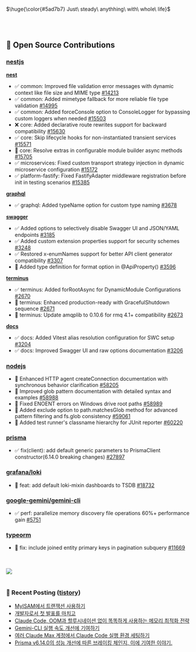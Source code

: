 <p>$\huge{\color{#5ad7b7} Just\ steady\ anythhing\ with\ whole\ life}$</p>

<br>
<br>
  
## 📖 Open Source Contributions
### [nestjs](https://github.com/nestjs)
  [**nest**](https://github.com/nestjs/nest)
  - ✅ common: Improved file validation error messages with dynamic context like file size and MIME type [#14213](https://github.com/nestjs/nest/pull/14213)
  - ✅ common: Added mimetype fallback for more reliable file type validation [#14995](https://github.com/nestjs/nest/pull/14995)
  - ✅ common: Added forceConsole option to ConsoleLogger for bypassing custom loggers when needed [#15503](https://github.com/nestjs/nest/pull/15503)
  - ❌ core: Added declarative route rewrites support for backward compatibility [#15630](https://github.com/nestjs/nest/pull/15630)
  - ✅ core: Skip lifecycle hooks for non-instantiated transient services [#15571](https://github.com/nestjs/nest/pull/15571)
  - 🔄 core: Resolve extras in configurable module builder async methods [#15705](https://github.com/nestjs/nest/pull/15705)
  - ✅ microservices: Fixed custom transport strategy injection in dynamic microservice configuration [#15172](https://github.com/nestjs/nest/pull/15172)
  - ✅ platform-fastify: Fixed FastifyAdapter middleware registration before init in testing scenarios [#15385](https://github.com/nestjs/nest/pull/15385)
  
  [**graphql**](https://github.com/nestjs/graphql)
  - ✅ graphql: Added typeName option for custom type naming [#3678](https://github.com/nestjs/graphql/pull/3678)
  
  [**swagger**](https://github.com/nestjs/swagger)
  - ✅ Added options to selectively disable Swagger UI and JSON/YAML endpoints [#3185](https://github.com/nestjs/swagger/pull/3185)
  - ✅ Added custom extension properties support for security schemes [#3248](https://github.com/nestjs/swagger/pull/3248)
  - ✅ Restored x-enumNames support for better API client generator compatibility [#3307](https://github.com/nestjs/swagger/pull/3307)
  - 🔄 Added type definition for format option in @ApiProperty() [#3596](https://github.com/nestjs/swagger/pull/3596)
  
  [**terminus**](https://github.com/nestjs/terminus)
  - ✅ terminus: Added forRootAsync for DynamicModule Configurations [#2670](https://github.com/nestjs/terminus/pull/2670)
  - 🔄 terminus: Enhanced production-ready with GracefulShutdown sequence [#2671](https://github.com/nestjs/terminus/pull/2671)
  - 🔄 terminus: Update amqplib to 0.10.6 for rmq 4.1+ compatibility [#2673](https://github.com/nestjs/terminus/pull/2673)
    
  [**docs**](https://github.com/nestjs/docs.nestjs.com)
  - ✅ docs: Added Vitest alias resolution configuration for SWC setup [#3204](https://github.com/nestjs/docs.nestjs.com/pull/3204)
  - ✅ docs: Improved Swagger UI and raw options documentation [#3206](https://github.com/nestjs/docs.nestjs.com/pull/3206)

### [nodejs](https://github.com/nodejs)
- 🔄 Enhanced HTTP agent createConnection documentation with synchronous behavior clarification [#58205](https://github.com/nodejs/node/pull/58205)
- 🔄 Improved glob pattern documentation with detailed syntax and examples [#58988](https://github.com/nodejs/node/pull/58988)
- 🔄 Fixed ENOENT errors on Windows drive root paths [#58989](https://github.com/nodejs/node/pull/58989)
- 🔄 Added exclude option to path.matchesGlob method for advanced pattern filtering and fs.glob consistency [#59061](https://github.com/nodejs/node/pull/59061)
- 🔄 Added test runner's classname hierarchy for JUnit reporter [#60220](https://github.com/nodejs/node/pull/60220)

### [prisma](https://github.com/prisma/prisma)
- ✅ fix(client): add default generic parameters to PrismaClient constructor(6.14.0 breaking changes) [#27897](https://github.com/prisma/prisma/pull/27897)


### [grafana/loki](https://github.com/grafana/loki)
- 🔄 feat: add default loki-mixin dashboards to TSDB [#18732](https://github.com/grafana/loki/pull/18732)

### [google-gemini/gemini-cli](https://github.com/google-gemini/gemini-cli)
- ✅ perf: parallelize memory discovery file operations 60%+ performance gain [#5751](https://github.com/google-gemini/gemini-cli/pull/5751)

### [typeorm](https://github.com/typeorm/typeorm)
- 🔄 fix: include joined entity primary keys in pagination subquery [#11669](https://github.com/typeorm/typeorm/pull/11669)

<br>
<br>

<a href="https://github.com/devxb/gitanimals">
  <img src="https://render.gitanimals.org/farms/mag123c"/>
</a>

<br>
<br>


### 📕 Recent Posting ([tistory](https://mag1c.tistory.com))
- [MyISAM에서 트랜잭션 사용하기](https://mag1c.tistory.com/586)</br>
- [개발자로서 첫 발표를 마치고](https://mag1c.tistory.com/585)</br>
- [Claude Code, OOM과 할루시네이션 없이 똑똑하게 사용하는 메모리 최적화 전략](https://mag1c.tistory.com/584)</br>
- [Gemini-CLI 실행 속도 개선에 기여하기](https://mag1c.tistory.com/583)</br>
- [여러 Claude Max 계정에서 Claude Code 실행 환경 세팅하기](https://mag1c.tistory.com/582)</br>
- [Prisma v6.14.0의 성능 개선에 따른 브레이킹 체인지, 이에 기여한 이야기.](https://mag1c.tistory.com/580)</br>

